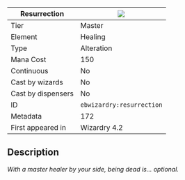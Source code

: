 | Resurrection |![](https://github.com/Electroblob77/Wizardry/blob/1.12.2/src/main/resources/assets/ebwizardry/textures/spells/ebwizardry:resurrection.png)|
|---|---|
| Tier | Master |
| Element | Healing |
| Type | Alteration |
| Mana Cost | 150 |
| Continuous | No |
| Cast by wizards | No |
| Cast by dispensers | No |
| ID | `ebwizardry:resurrection` |
| Metadata | 172 |
| First appeared in | Wizardry 4.2 |
## Description
_With a master healer by your side, being dead is... optional._